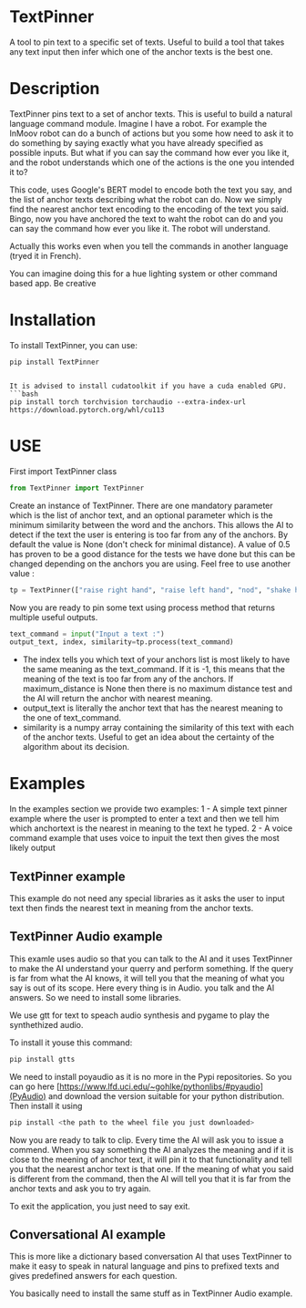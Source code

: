 # TextPinner
A tool to pin text to a specific set of texts. Useful to build a tool that takes any text input then infer which one of the anchor texts is the best one.

# Description
TextPinner pins text to a set of anchor texts. This is useful to build a natural language command module.
Imagine I have a robot. For example the InMoov robot can do a bunch of actions but you some how need to ask it to do something by saying exactly what you have already specified as possible inputs.
But what if you can say the command how ever you like it, and the robot understands which one of the actions is the one you intended it to?

This code, uses Google's BERT model to encode both the text you say, and the list of anchor texts describing what the robot can do.
Now we simply find the nearest anchor text encoding to the encoding of the text you said.
Bingo, now you have anchored the text to waht the robot can do and you can say the command how ever you like it. The robot will understand.

Actually this works even when you tell the commands in another language (tryed it in French).

You can imagine doing this for a hue lighting system or other command based app. Be creative

# Installation

To install TextPinner, you can use:
```
pip install TextPinner


It is advised to install cudatoolkit if you have a cuda enabled GPU.
```bash
pip install torch torchvision torchaudio --extra-index-url https://download.pytorch.org/whl/cu113 
```


# USE
First import TextPinner class
```Python
from TextPinner import TextPinner
```

Create an instance of TextPinner. There are one mandatory parameter which is the list of anchor text, and an optional parameter which is the minimum similarity between the word and the anchors. This allows the AI to detect if the text the user is entering is too far from any of the anchors. By default the value is None (don't check for minimal distance). A value of 0.5 has proven to be a good distance for the tests we have done but this can be changed depending on the anchors you are using. Feel free to use another value :
```Python
tp = TextPinner(["raise right hand", "raise left hand", "nod", "shake hands", "look left", "look right"], minimum_similarity_level=0.5)
```

Now you are ready to pin some text using process method that returns multiple useful outputs.

```Python
text_command = input("Input a text :")
output_text, index, similarity=tp.process(text_command)
```
- The index tells you which text of your anchors list is most likely to have the same meaning as the text_command. If it is -1, this means that the meaning of the text is too far from any of the anchors. If maximum_distance is None then there is no maximum distance test and the AI will return the anchor with nearest meaning.
- output_text is literally the anchor text that has the nearest meaning to the one of text_command.
- similarity is a numpy array containing the similarity of this text with each of the anchor texts. Useful to get an idea about the certainty of the algorithm about its decision.

# Examples
In the examples section we provide two examples:
1 - A simple text pinner example where the user is prompted to enter a text and then we tell him which anchortext is the nearest in meaning to the text he typed.
2 - A voice command example that uses voice to inpuit the text then gives the most likely output

## TextPinner example
This example do not need any special libraries as it asks the user to input text then finds the nearest text in meaning from the anchor texts.
## TextPinner Audio example
This examle uses audio so that you can talk to the AI and it uses TextPinner to make the AI understand your querry and perform something. If the query is far from what the AI knows, it will tell you that the meaning of what you say is out of its scope. Here every thing is in Audio. you talk and the AI answers. So we need to install some libraries.

We use gtt for text to speach audio synthesis and pygame to play the synthethized audio.

To install it youse this command:
```bash
pip install gtts
```
We need to install poyaudio as it is no more in the Pypi repositories. So you can go here [https://www.lfd.uci.edu/~gohlke/pythonlibs/#pyaudio](PyAudio) and download the version suitable for your python distribution. Then install it using 
```bash
pip install <the path to the wheel file you just downloaded>
```

Now you are ready to talk to clip. Every time the AI will ask you to issue a commend. When you say something the AI analyzes the meaning and if it is close to the meening of anchor text, it will pin it to that functionality and tell you that the nearest anchor text is that one. If the meaning of what you said is different from the command, then the AI will tell you that it is far from the anchor texts and ask you to try again.

To exit the application, you just need to say exit.

## Conversational AI example

This is more like a dictionary based conversation AI that uses TextPinner to make it easy to speak in natural language and pins to prefixed texts and gives predefined answers for each question.

You basically need to install the same stuff as in TextPinner Audio example.